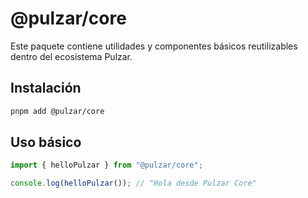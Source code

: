 # @pulzar/core

Este paquete contiene utilidades y componentes básicos reutilizables dentro del ecosistema Pulzar.

## Instalación

```bash
pnpm add @pulzar/core
```

## Uso básico

```ts
import { helloPulzar } from "@pulzar/core";

console.log(helloPulzar()); // "Hola desde Pulzar Core"
``` 